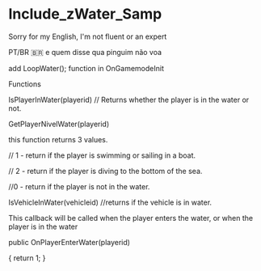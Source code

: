 # Include_zWater_Samp

Sorry for my English, I'm not fluent or an expert

PT/BR 🇧🇷
e quem disse qua pinguim não voa

add LoopWater(); function in OnGamemodeInit


Functions

IsPlayerInWater(playerid)
// Returns whether the player is in the water or not.

GetPlayerNivelWater(playerid)

this function returns 3 values.
 
// 1 - return if the player is swimming or sailing in a boat.

// 2 - return if the player is diving to the bottom of the sea.

//0 - return if the player is not in the water.

IsVehicleInWater(vehicleid)
//returns if the vehicle is in water.


This callback will be called when the player enters the water, or when the player is in the water

public OnPlayerEnterWater(playerid)

{
   return 1;
}
